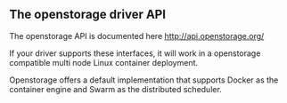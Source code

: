 ## The openstorage driver API

The openstorage API is documented here http://api.openstorage.org/

If your driver supports these interfaces, it will work in a openstorage compatible multi node Linux container deployment.

Openstorage offers a default implementation that supports Docker as the container engine and Swarm as the distributed scheduler.

